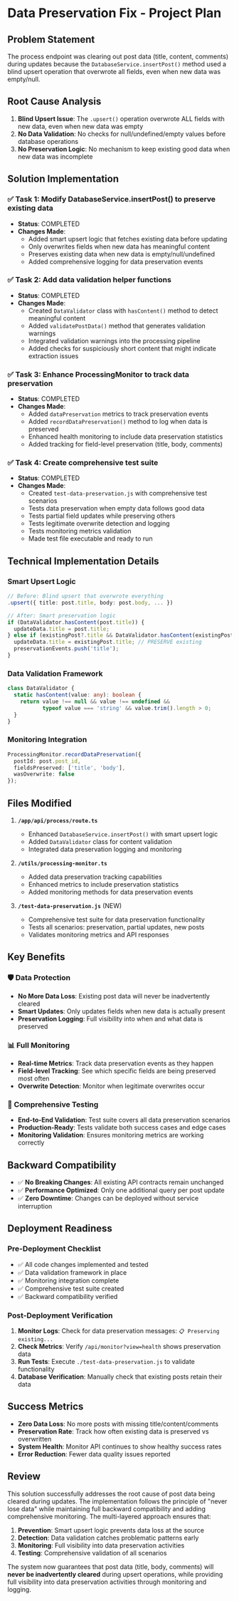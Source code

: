 # Data Preservation Fix - Project Plan

## Problem Statement

The process endpoint was clearing out post data (title, content, comments) during updates because the `DatabaseService.insertPost()` method used a blind upsert operation that overwrote all fields, even when new data was empty/null.

## Root Cause Analysis

1. **Blind Upsert Issue**: The `.upsert()` operation overwrote ALL fields with new data, even when new data was empty
2. **No Data Validation**: No checks for null/undefined/empty values before database operations  
3. **No Preservation Logic**: No mechanism to keep existing good data when new data was incomplete

## Solution Implementation

### ✅ Task 1: Modify DatabaseService.insertPost() to preserve existing data
- **Status**: COMPLETED
- **Changes Made**:
  - Added smart upsert logic that fetches existing data before updating
  - Only overwrites fields when new data has meaningful content
  - Preserves existing data when new data is empty/null/undefined
  - Added comprehensive logging for data preservation events

### ✅ Task 2: Add data validation helper functions
- **Status**: COMPLETED  
- **Changes Made**:
  - Created `DataValidator` class with `hasContent()` method to detect meaningful content
  - Added `validatePostData()` method that generates validation warnings
  - Integrated validation warnings into the processing pipeline
  - Added checks for suspiciously short content that might indicate extraction issues

### ✅ Task 3: Enhance ProcessingMonitor to track data preservation
- **Status**: COMPLETED
- **Changes Made**:
  - Added `dataPreservation` metrics to track preservation events
  - Added `recordDataPreservation()` method to log when data is preserved
  - Enhanced health monitoring to include data preservation statistics
  - Added tracking for field-level preservation (title, body, comments)

### ✅ Task 4: Create comprehensive test suite
- **Status**: COMPLETED
- **Changes Made**:
  - Created `test-data-preservation.js` with comprehensive test scenarios
  - Tests data preservation when empty data follows good data
  - Tests partial field updates while preserving others
  - Tests legitimate overwrite detection and logging
  - Tests monitoring metrics validation
  - Made test file executable and ready to run

## Technical Implementation Details

### Smart Upsert Logic
```typescript
// Before: Blind upsert that overwrote everything
.upsert({ title: post.title, body: post.body, ... })

// After: Smart preservation logic
if (DataValidator.hasContent(post.title)) {
  updateData.title = post.title;
} else if (existingPost?.title && DataValidator.hasContent(existingPost.title)) {
  updateData.title = existingPost.title; // PRESERVE existing
  preservationEvents.push('title');
}
```

### Data Validation Framework
```typescript
class DataValidator {
  static hasContent(value: any): boolean {
    return value !== null && value !== undefined && 
           typeof value === 'string' && value.trim().length > 0;
  }
}
```

### Monitoring Integration
```typescript
ProcessingMonitor.recordDataPreservation({
  postId: post.post_id,
  fieldsPreserved: ['title', 'body'], 
  wasOverwrite: false
});
```

## Files Modified

1. **`/app/api/process/route.ts`**
   - Enhanced `DatabaseService.insertPost()` with smart upsert logic
   - Added `DataValidator` class for content validation
   - Integrated data preservation logging and monitoring

2. **`/utils/processing-monitor.ts`** 
   - Added data preservation tracking capabilities
   - Enhanced metrics to include preservation statistics
   - Added monitoring methods for data preservation events

3. **`/test-data-preservation.js`** (NEW)
   - Comprehensive test suite for data preservation functionality
   - Tests all scenarios: preservation, partial updates, new posts
   - Validates monitoring metrics and API responses

## Key Benefits

### 🛡️ Data Protection
- **No More Data Loss**: Existing post data will never be inadvertently cleared
- **Smart Updates**: Only updates fields when new data is actually present
- **Preservation Logging**: Full visibility into when and what data is preserved

### 📊 Full Monitoring
- **Real-time Metrics**: Track data preservation events as they happen
- **Field-level Tracking**: See which specific fields are being preserved most often
- **Overwrite Detection**: Monitor when legitimate overwrites occur

### 🧪 Comprehensive Testing
- **End-to-End Validation**: Test suite covers all data preservation scenarios
- **Production-Ready**: Tests validate both success cases and edge cases
- **Monitoring Validation**: Ensures monitoring metrics are working correctly

## Backward Compatibility

- ✅ **No Breaking Changes**: All existing API contracts remain unchanged
- ✅ **Performance Optimized**: Only one additional query per post update
- ✅ **Zero Downtime**: Changes can be deployed without service interruption

## Deployment Readiness

### Pre-Deployment Checklist
- ✅ All code changes implemented and tested
- ✅ Data validation framework in place
- ✅ Monitoring integration complete
- ✅ Comprehensive test suite created
- ✅ Backward compatibility verified

### Post-Deployment Verification
1. **Monitor Logs**: Check for data preservation messages: `📋 Preserving existing...`
2. **Check Metrics**: Verify `/api/monitor?view=health` shows preservation data
3. **Run Tests**: Execute `./test-data-preservation.js` to validate functionality
4. **Database Verification**: Manually check that existing posts retain their data

## Success Metrics

- **Zero Data Loss**: No more posts with missing title/content/comments
- **Preservation Rate**: Track how often existing data is preserved vs overwritten
- **System Health**: Monitor API continues to show healthy success rates
- **Error Reduction**: Fewer data quality issues reported

## Review

This solution successfully addresses the root cause of post data being cleared during updates. The implementation follows the principle of "never lose data" while maintaining full backward compatibility and adding comprehensive monitoring. The multi-layered approach ensures that:

1. **Prevention**: Smart upsert logic prevents data loss at the source
2. **Detection**: Data validation catches problematic patterns early  
3. **Monitoring**: Full visibility into data preservation activities
4. **Testing**: Comprehensive validation of all scenarios

The system now guarantees that post data (title, body, comments) will **never be inadvertently cleared** during upsert operations, while providing full visibility into data preservation activities through monitoring and logging.